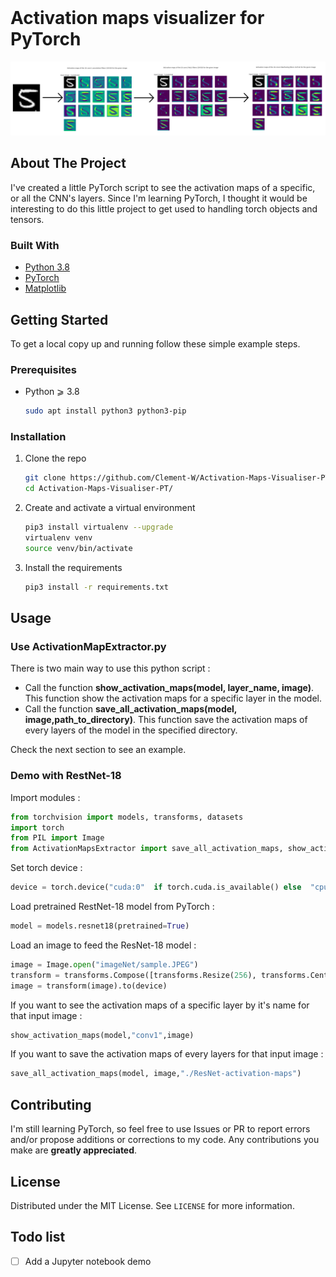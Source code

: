 
<!-- PROJECT LOGO -->
<br />

<h1 align="left">Activation maps visualizer for PyTorch</h1>

<p align="center">
    <img src="example.png" alt="example" >
</p>



<!-- ABOUT THE PROJECT -->
## About The Project

I've created a little PyTorch script to see the activation maps of a specific, or all the CNN's layers. 
Since I'm learning PyTorch, I thought it would be interesting to do this little project to get used to handling torch objects and tensors.

### Built With

* [Python 3.8](https://www.python.org/)
* [PyTorch](https://pytorch.org/)
* [Matplotlib](https://matplotlib.org)


<!-- GETTING STARTED -->
## Getting Started

To get a local copy up and running follow these simple example steps.

### Prerequisites

* Python  ⩾ 3.8
  ```sh
  sudo apt install python3 python3-pip
  ```

### Installation


1. Clone the repo
   ```sh
   git clone https://github.com/Clement-W/Activation-Maps-Visualiser-PT.git
   cd Activation-Maps-Visualiser-PT/
   ```
3. Create and activate a virtual environment
   ```sh
   pip3 install virtualenv --upgrade
   virtualenv venv
   source venv/bin/activate
   ```
4. Install the requirements
   ```sh
   pip3 install -r requirements.txt
   ```


<!-- USAGE EXAMPLES -->
## Usage


### Use ActivationMapExtractor.py

There is two main way to use this python script :

* Call the function **show_activation_maps(model, layer_name, image)**. This function show the activation maps for a specific layer in the model. 
* Call the function **save_all_activation_maps(model, image,path_to_directory)**. This function save the activation maps of every layers of the model in the specified directory. 

Check the next section to see an example.




### Demo with RestNet-18

Import modules :
```py
from torchvision import models, transforms, datasets
import torch
from PIL import Image
from ActivationMapsExtractor import save_all_activation_maps, show_activation_maps
```
Set torch device :
```py
device = torch.device("cuda:0"  if torch.cuda.is_available() else  "cpu")
```
Load pretrained RestNet-18 model from PyTorch :
```py
model = models.resnet18(pretrained=True)
```
Load an image to feed the ResNet-18 model :
```py
image = Image.open("imageNet/sample.JPEG")
transform = transforms.Compose([transforms.Resize(256), transforms.CenterCrop(224), transforms.ToTensor()])
image = transform(image).to(device)
```

If you want to see the activation maps of a specific layer by it's name for that input image :
```py
show_activation_maps(model,"conv1",image)
```

If you want to save the activation maps of every layers for that input image :
```py
save_all_activation_maps(model, image,"./ResNet-activation-maps")
```


<!-- CONTRIBUTING -->
## Contributing

I'm still learning PyTorch, so feel free to use Issues or PR to report errors and/or propose additions or corrections to my code. Any contributions you make are **greatly appreciated**.


<!-- LICENSE -->
## License

Distributed under the MIT License. See `LICENSE` for more information.


<!-- TODO LIST -->
## Todo list

- [ ] Add a Jupyter notebook demo
